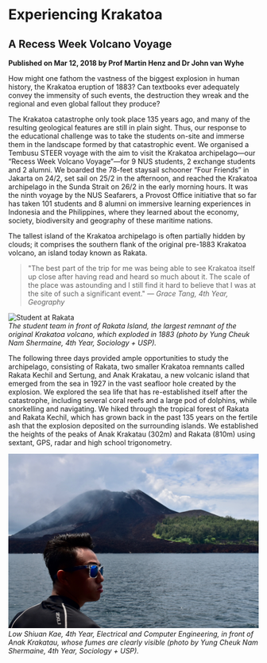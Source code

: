 # Experiencing Krakatoa
## A Recess Week Volcano Voyage

**Published on Mar 12, 2018 by Prof Martin Henz and Dr John van Wyhe**

How might one fathom the vastness of the biggest explosion in human history, the Krakatoa eruption of 1883? Can textbooks ever adequately convey the immensity of such events, the destruction they wreak and the regional and even global fallout they produce?

The Krakatoa catastrophe only took place 135 years ago, and many of the resulting geological features are still in plain sight. Thus, our response to the educational challenge was to take the students on-site and immerse them in the landscape formed by that catastrophic event. We organised a Tembusu STEER voyage with the aim to visit the Krakatoa archipelago—our “Recess Week Volcano Voyage”—for 9 NUS students, 2 exchange students and 2 alumni. We boarded the 78-feet staysail schooner “Four Friends” in Jakarta on 24/2, set sail on 25/2 in the afternoon, and reached the Krakatoa archipelago in the Sunda Strait on 26/2 in the early morning hours. It was the ninth voyage by the NUS Seafarers, a Provost Office initiative that so far has taken 101 students and 8 alumni on immersive learning experiences in Indonesia and the Philippines, where they learned about the economy, society, biodiversity and geography of these maritime nations.

The tallest island of the Krakatoa archipelago is often partially hidden by clouds; it comprises the southern flank of the original pre-1883 Krakatoa volcano, an island today known as Rakata.

> "The best part of the trip for me was being able to see Krakatoa itself up close after having read and heard so much about it. The scale of the place was astounding and I still find it hard to believe that I was at the site of such a significant event."
> — *Grace Tang, 4th Year, Geography*

![Student at Rakata](https://nusseafarers.github.io/images/voyages/2018-02-recess-week-volcano-voyage/experiencing-krakatoa-report/student-at-rakata.jpg)  
*The student team in front of Rakata Island, the largest remnant of the original Krakatoa volcano, which exploded in 1883 (photo by Yung Cheuk Nam Shermaine, 4th Year, Sociology + USP).*

The following three days provided ample opportunities to study the archipelago, consisting of Rakata, two smaller Krakatoa remnants called Rakata Kechil and Sertung, and Anak Krakatau, a new volcanic island that emerged from the sea in 1927 in the vast seafloor hole created by the explosion. We explored the sea life that has re-established itself after the catastrophe, including several coral reefs and a large pod of dolphins, while snorkelling and navigating. We hiked through the tropical forest of Rakata and Rakata Kechil, which has grown back in the past 135 years on the fertile ash that the explosion deposited on the surrounding islands. We established the heights of the peaks of Anak Krakatau (302m) and Rakata (810m) using sextant, GPS, radar and high school trigonometry.

![Low Shiuan Kae at Anak Krakatau](images\voyages\2018-02-recess-week-volcano-voyage\experiencing-krakatoa-report\anak-krakatau.jpg)  
*Low Shiuan Kae, 4th Year, Electrical and Computer Engineering, in front of Anak Krakatau, whose fumes are clearly visible (photo by Yung Cheuk Nam Shermaine, 4th Year, Sociology + USP).*